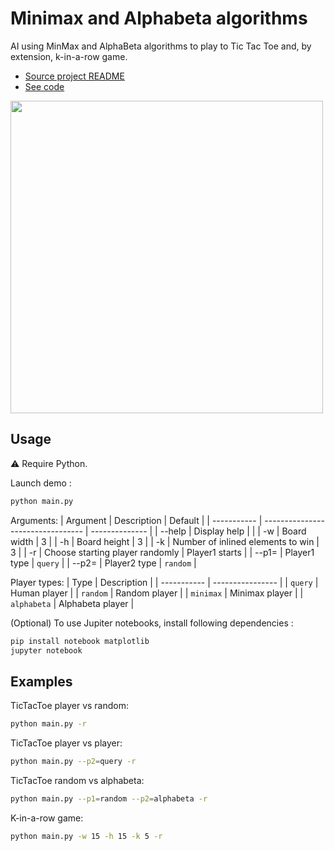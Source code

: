 # Minimax and Alphabeta algorithms

AI using MinMax and AlphaBeta algorithms to play to Tic Tac Toe and, by extension, k-in-a-row game.

- [Source project README](aima-python-master/PROJECT.md)
- [See code](aima-python-master/games.py)

<img src="https://github.com/LoukaDOZ/AI-algorithms/assets/46566140/b915d90b-bc67-4a13-b26e-e7b0014f7b68" height="500" />

## Usage

:warning: Require Python.

Launch demo :
```bash
python main.py
```

Arguments:
| Argument    | Description                       | Default        |
| ----------- | --------------------------------- | -------------- |
| --help      | Display help                      |                |
| -w <value>  | Board width                       | 3              |
| -h <value>  | Board height                      | 3              |
| -k <value>  | Number of inlined elements to win | 3              |
| -r          | Choose starting player randomly   | Player1 starts |
| --p1=<type> | Player1 type                      | `query`        |
| --p2=<type> | Player2 type                      | `random`       |

Player types:
| Type        | Description      |
| ----------- | ---------------- |
| `query`     | Human player     |
| `random`    | Random player    |
| `minimax`   | Minimax player   |
| `alphabeta` | Alphabeta player |

(Optional) To use Jupiter notebooks, install following dependencies :
```bash
pip install notebook matplotlib
jupyter notebook
```

## Examples

TicTacToe player vs random:
```bash
python main.py -r
```

TicTacToe player vs player:
```bash
python main.py --p2=query -r
```

TicTacToe random vs alphabeta:
```bash
python main.py --p1=random --p2=alphabeta -r
```

K-in-a-row game:
```bash
python main.py -w 15 -h 15 -k 5 -r
```
